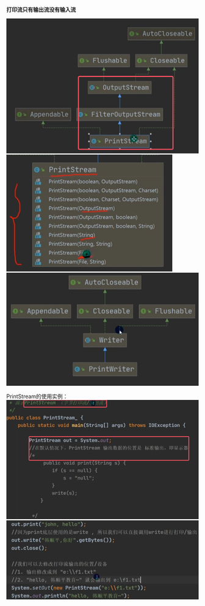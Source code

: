 **打印流只有输出流没有输入流**


![](assets/12打印流/file-20250330140344589.png)
![](assets/12打印流/file-20250330140532842.png)
![](assets/12打印流/file-20250330140634664.png)


PrintStream的使用实例：
![](assets/12打印流/file-20250330141021141.png)
![](assets/12打印流/file-20250330141329987.png)

